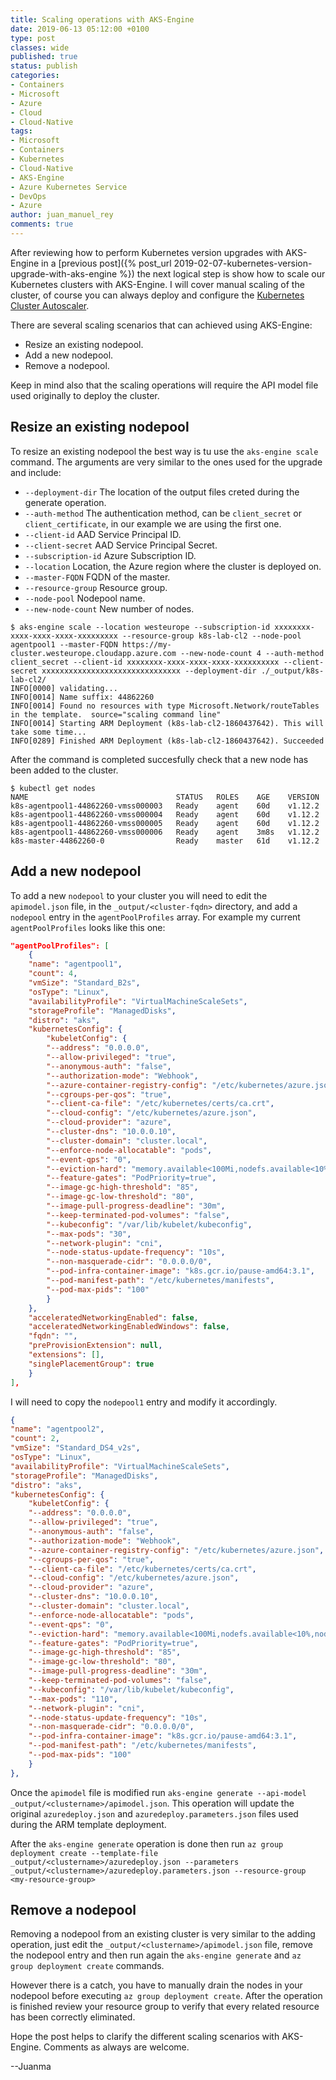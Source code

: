 ```yaml
---
title: Scaling operations with AKS-Engine
date: 2019-06-13 05:12:00 +0100
type: post
classes: wide
published: true
status: publish
categories:
- Containers
- Microsoft
- Azure
- Cloud
- Cloud-Native
tags:
- Microsoft
- Containers
- Kubernetes
- Cloud-Native
- AKS-Engine
- Azure Kubernetes Service
- DevOps
- Azure
author: juan_manuel_rey
comments: true
---
```


After reviewing how to perform Kubernetes version upgrades with AKS-Engine in a [previous post]({% post_url 2019-02-07-kubernetes-version-upgrade-with-aks-engine %}) the next logical step is show how to scale our Kubernetes clusters with AKS-Engine. I will cover manual scaling of the cluster, of course you can always deploy and configure the [Kubernetes Cluster Autoscaler](https://github.com/kubernetes/autoscaler).

There are several scaling scenarios that can achieved using AKS-Engine:

- Resize an existing nodepool.
- Add a new nodepool.
- Remove a nodepool.

Keep in mind also that the scaling operations will require the API model file used originally to deploy the cluster.

## Resize an existing nodepool

To resize an existing nodepool the best way is tu use the `aks-engine scale` command. The arguments are very similar to the ones used for the upgrade and include:

- `--deployment-dir` The location of the output files creted during the generate operation.
- `--auth-method` The authentication method, can be `client_secret` or `client_certificate`, in our example we are using the first one.
- `--client-id` AAD Service Principal ID.
- `--client-secret` AAD Service Principal Secret.
- `--subscription-id` Azure Subscription ID.
- `--location` Location, the Azure region where the cluster is deployed on.
- `--master-FQDN` FQDN of the master.
- `--resource-group` Resource group.
- `--node-pool` Nodepool name.
- `--new-node-count` New number of nodes.

```
$ aks-engine scale --location westeurope --subscription-id xxxxxxxx-xxxx-xxxx-xxxx-xxxxxxxxx --resource-group k8s-lab-cl2 --node-pool agentpool1 --master-FQDN https://my-cluster.westeurope.cloudapp.azure.com --new-node-count 4 --auth-method client_secret --client-id xxxxxxxx-xxxx-xxxx-xxxx-xxxxxxxxxx --client-secret xxxxxxxxxxxxxxxxxxxxxxxxxxxxxxx --deployment-dir ./_output/k8s-lab-cl2/
INFO[0000] validating...
INFO[0014] Name suffix: 44862260
INFO[0014] Found no resources with type Microsoft.Network/routeTables in the template.  source="scaling command line"
INFO[0014] Starting ARM Deployment (k8s-lab-cl2-1860437642). This will take some time...
INFO[0289] Finished ARM Deployment (k8s-lab-cl2-1860437642). Succeeded
```

After the command is completed succesfully check that a new node has been added to the cluster. 

```
$ kubectl get nodes
NAME                                 STATUS   ROLES    AGE    VERSION
k8s-agentpool1-44862260-vmss000003   Ready    agent    60d    v1.12.2
k8s-agentpool1-44862260-vmss000004   Ready    agent    60d    v1.12.2
k8s-agentpool1-44862260-vmss000005   Ready    agent    60d    v1.12.2
k8s-agentpool1-44862260-vmss000006   Ready    agent    3m8s   v1.12.2
k8s-master-44862260-0                Ready    master   61d    v1.12.2
```

## Add a new nodepool

To add a new `nodepool` to your cluster you will need to edit the `apimodel.json` file, in the `_output/<cluster-fqdn>` directory, and add a `nodepool` entry in the `agentPoolProfiles` array. For example my current `agentPoolProfiles` looks like this one:

```json
"agentPoolProfiles": [
    {
    "name": "agentpool1",
    "count": 4,
    "vmSize": "Standard_B2s",
    "osType": "Linux",
    "availabilityProfile": "VirtualMachineScaleSets",
    "storageProfile": "ManagedDisks",
    "distro": "aks",
    "kubernetesConfig": {
        "kubeletConfig": {
        "--address": "0.0.0.0",
        "--allow-privileged": "true",
        "--anonymous-auth": "false",
        "--authorization-mode": "Webhook",
        "--azure-container-registry-config": "/etc/kubernetes/azure.json",
        "--cgroups-per-qos": "true",
        "--client-ca-file": "/etc/kubernetes/certs/ca.crt",
        "--cloud-config": "/etc/kubernetes/azure.json",
        "--cloud-provider": "azure",
        "--cluster-dns": "10.0.0.10",
        "--cluster-domain": "cluster.local",
        "--enforce-node-allocatable": "pods",
        "--event-qps": "0",
        "--eviction-hard": "memory.available<100Mi,nodefs.available<10%,nodefs.inodesFree<5%",
        "--feature-gates": "PodPriority=true",
        "--image-gc-high-threshold": "85",
        "--image-gc-low-threshold": "80",
        "--image-pull-progress-deadline": "30m",
        "--keep-terminated-pod-volumes": "false",
        "--kubeconfig": "/var/lib/kubelet/kubeconfig",
        "--max-pods": "30",
        "--network-plugin": "cni",
        "--node-status-update-frequency": "10s",
        "--non-masquerade-cidr": "0.0.0.0/0",
        "--pod-infra-container-image": "k8s.gcr.io/pause-amd64:3.1",
        "--pod-manifest-path": "/etc/kubernetes/manifests",
        "--pod-max-pids": "100"
        }
    },
    "acceleratedNetworkingEnabled": false,
    "acceleratedNetworkingEnabledWindows": false,
    "fqdn": "",
    "preProvisionExtension": null,
    "extensions": [],
    "singlePlacementGroup": true
    }
],
```

I will need to copy the `nodepool1` entry and modify it accordingly.

```json
{
"name": "agentpool2",
"count": 2,
"vmSize": "Standard_DS4_v2s",
"osType": "Linux",
"availabilityProfile": "VirtualMachineScaleSets",
"storageProfile": "ManagedDisks",
"distro": "aks",
"kubernetesConfig": {
    "kubeletConfig": {
    "--address": "0.0.0.0",
    "--allow-privileged": "true",
    "--anonymous-auth": "false",
    "--authorization-mode": "Webhook",
    "--azure-container-registry-config": "/etc/kubernetes/azure.json",
    "--cgroups-per-qos": "true",
    "--client-ca-file": "/etc/kubernetes/certs/ca.crt",
    "--cloud-config": "/etc/kubernetes/azure.json",
    "--cloud-provider": "azure",
    "--cluster-dns": "10.0.0.10",
    "--cluster-domain": "cluster.local",
    "--enforce-node-allocatable": "pods",
    "--event-qps": "0",
    "--eviction-hard": "memory.available<100Mi,nodefs.available<10%,nodefs.inodesFree<5%",
    "--feature-gates": "PodPriority=true",
    "--image-gc-high-threshold": "85",
    "--image-gc-low-threshold": "80",
    "--image-pull-progress-deadline": "30m",
    "--keep-terminated-pod-volumes": "false",
    "--kubeconfig": "/var/lib/kubelet/kubeconfig",
    "--max-pods": "110",
    "--network-plugin": "cni",
    "--node-status-update-frequency": "10s",
    "--non-masquerade-cidr": "0.0.0.0/0",
    "--pod-infra-container-image": "k8s.gcr.io/pause-amd64:3.1",
    "--pod-manifest-path": "/etc/kubernetes/manifests",
    "--pod-max-pids": "100"
    }
},
```

Once the `apimodel` file is modified run `aks-engine generate --api-model _output/<clustername>/apimodel.json`. This operation will update the original `azuredeploy.json` and `azuredeploy.parameters.json` files used during the ARM template deployment. 

After the `aks-engine generate` operation is done then run  `az group deployment create --template-file _output/<clustername>/azuredeploy.json --parameters _output/<clustername>/azuredeploy.parameters.json --resource-group <my-resource-group>`

## Remove a nodepool

Removing a nodepool from an existing cluster is very similar to the adding operation, just edit the `_output/<clustername>/apimodel.json` file, remove the nodepool entry and then run again the `aks-engine generate` and `az group deployment create` commands.

However there is a catch, you have to manually drain the nodes in your nodepool before executing `az group deployment create`. After the operation is finished review your resource group to verify that every related resource has been correctly eliminated.

Hope the post helps to clarify the different scaling scenarios with AKS-Engine. Comments as always are welcome.

--Juanma
